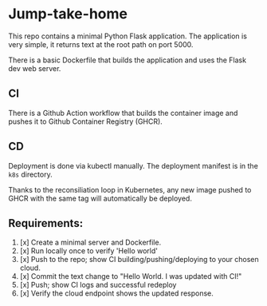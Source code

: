 # Jump-take-home
This repo contains a minimal Python Flask application.  The application is very simple,
it returns text at the root path on port 5000.

There is a basic Dockerfile that builds the application and uses the Flask dev web server.

## CI
There is a Github Action workflow that builds the container image and pushes it to Github 
Container Registry (GHCR).

## CD
Deployment is done via kubectl manually.  The deployment manifest is in the `k8s` directory.

Thanks to the reconsiliation loop in Kubernetes, any new image pushed to GHCR with the same tag
will automatically be deployed.

## Requirements:
1. [x] Create a minimal server and Dockerfile.
2. [x] Run locally once to verify 'Hello world'
3. [x] Push to the repo; show CI building/pushing/deploying to your chosen cloud.
4. [x] Commit the text change to "Hello World. I was updated with CI!"
5. [x] Push; show CI logs and successful redeploy
6. [x] Verify the cloud endpoint shows the updated response.
